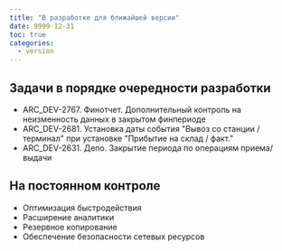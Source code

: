 ```yaml
---
title: "В разработке для ближайшей версии"
date: 9999-12-31
toc: true
categories:
  - version
---
```


## Задачи в порядке очередности разработки
-   ARC_DEV-2767. Финотчет. Дополнительный контроль на неизменность данных в закрытом финпериоде
-   ARC_DEV-2681. Установка даты события "Вывоз со станции / терминал" при установке "Прибытие на склад / факт."
-   ARC_DEV-2631. Депо. Закрытие периода по операциям приема/выдачи

## На постоянном контроле
-   Оптимизация быстродействия
-   Расширение аналитики
-   Резервное копирование
-   Обеспечение безопасности сетевых ресурсов
